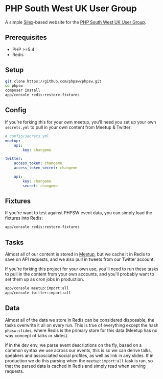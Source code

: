 PHP South West UK User Group
============================

A simple [Silex](http://silex.sensiolabs.org)-based website for the [PHP South West UK User Group](http://phpsw.org.uk).

Prerequisites
-------------

- PHP >=5.4
- Redis

Setup
-----

```bash
git clone https://github.com/phpsw/phpsw.git
cd phpsw
composer install
app/console redis:restore-fixtures
```

Config
------

If you're forking this for your own meetup, you'll need you set up your own `secrets.yml` to pull in your own content from Meetup & Twitter:

```yaml
# config/secrets.yml
meetup:
    api:
        key: changeme

twitter:
    access_token: changeme
    access_token_secret: changeme

    api:
        key: changeme
        secret: changeme
```

Fixtures
--------

If you're want to test against PHPSW event data, you can simply load the fixtures into Redis:

```bash
app/console redis:restore-fixtures
```

Tasks
-----

Almost all of our content is stored in [Meetup](http://www.meetup.com/php-sw), but we cache it in Redis to save on API requests, and we also pull in tweets from our Twitter account.

If you're forking this project for your own use, you'll need to run these tasks to pull in the content from your own accounts, and you'll probably want to set them up as cron jobs in production.

```bash
app/console meetup:import:all
app/console twitter:import:all
```

Data
----

Almost all of the data we store in Redis can be considered disposable, the tasks overwrite it all on every run. This is true of everything except the hash `phpsw:slides`, where Redis is the primary store for this data (Meetup has no way concept of talks or slides).

If in the dev env, we parse event descriptions on the fly, based on a common syntax we use across our events, this is so we can derive talks, speakers and assosciated social profiles, as well as link in any slides. If in production we do this parsing when the `meetup:import:all` task is ran, so that the parsed data is cached in Redis and simply read when serving requests.

